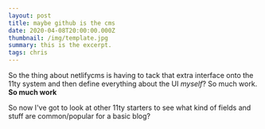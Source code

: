 ```yaml
---
layout: post
title: maybe github is the cms
date: 2020-04-08T20:00:00.000Z
thumbnail: /img/template.jpg
summary: this is the excerpt.
tags: chris
---
```


So the thing about netlifycms is having to tack that extra interface onto the 11ty system and then define everything about the UI *myself*? So much work.  
**So much work**

So now I've got to look at other 11ty starters to see what kind of fields and stuff are common/popular for a basic blog?
